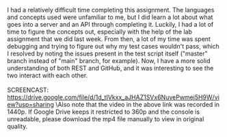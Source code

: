 I had a relatively difficult time completing this assignment. The languages and concepts used were unfamiliar to me, but I did learn a lot about what goes into a server and an API through completing it. Luckily, I had a lot of time to figure the concepts out, especially with the help of the lab assignment that we did last week. From then, a lot of my time was spent debugging and trying to figure out why my test cases wouldn't pass, which I resolved by noting the issues present in the test script itself ("master" branch instead of "main" branch, for example). Now, I have a more solid understanding of both REST and GitHub, and it was interesting to see the two interact with each other.\
\
SCREENCAST: https://drive.google.com/file/d/1d_tIVkxx_aJHAZ1SVx6NuvePwmej5H9W/view?usp=sharing
\Also note that the video in the above link was recorded in 1440p. If Google Drive keeps it restricted to 360p and the console is unreadable, please download the mp4 file manually to view in original quality. 
